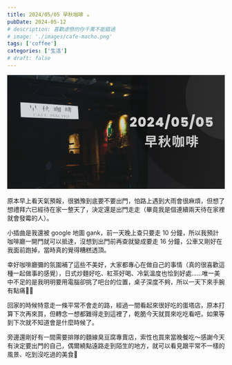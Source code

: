 ```yaml
---
title: 2024/05/05 早秋咖啡 ☕
pubDate: 2024-05-12
# description: 喜歡虐戀的你千萬不能錯過
# image: './images/cafe-macho.png'
tags: ['coffee']
categories: ['生活']
# draft: false
---
```


![coffee macho](./images/cafe-macho.png)

原本早上看天氣預報，很猶豫到底要不要出門，怕路上遇到大雨會很麻煩，但想了想禮拜六已經待在家一整天了，決定還是出門走走（畢竟我是個連續兩天待在家裡就會發霉的人）。

小插曲是我還被 google 地圖 gank，前一天晚上查只要走 10 分鐘，所以我預計咖啡廳一開門就可以抵達，沒想到出門前再查就變成要走 16 分鐘，公車又剛好在我面前跑掉，當時真的覺得糟糕透頂。

幸好咖啡廳彌的氛圍補了這些不美好，大家都專心在做自己的事情（真的很喜歡這種一起做事的感覺），日式炒麵好吃、紅茶好喝、冷氣溫度也恰到好處……唯一美中不足的是我明明要用電腦卻挑了吧台的位置，桌子深度不夠，所以一天下來手腕有點痛😮‍💨

回家的時候特意走一條平常不會走的路，經過一間看起來很好吃的蛋塔店，原本打算下次再來買，但轉念一想都難得走到這裡了，乾脆今天就買來吃吃看吧，如果等到下次就不知道會是什麼時候了。

旁邊還剛好有一間需要排隊的麵線臭豆腐專賣店，索性也買來當晚餐吃～感謝今天有決定要出門的自己，偶爾繞點遠路走到陌生的地方，就可以看見跟平常不一樣的風景、吃到沒吃過的美食🥹
